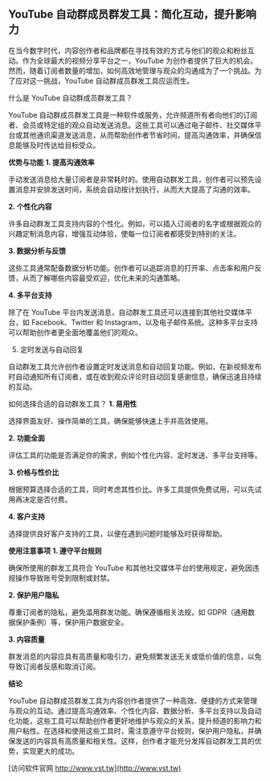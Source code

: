 ## **YouTube 自动群成员群发工具：简化互动，提升影响力**

在当今数字时代，内容创作者和品牌都在寻找有效的方式与他们的观众和粉丝互动。作为全球最大的视频分享平台之一，YouTube 为创作者提供了巨大的机会。然而，随着订阅者数量的增加，如何高效地管理与观众的沟通成为了一个挑战。为了应对这一挑战，YouTube 自动群成员群发工具应运而生。

什么是 YouTube 自动群成员群发工具？

YouTube 自动群成员群发工具是一种软件或服务，允许频道所有者向他们的订阅者、会员或特定组的观众自动发送消息。这些工具可以通过电子邮件、社交媒体平台或其他通讯渠道发送消息，从而帮助创作者节省时间，提高沟通效率，并确保信息能够及时传达给目标受众。

**优势与功能**
**1. 提高沟通效率**

手动发送消息给大量订阅者是非常耗时的。使用自动群发工具，创作者可以预先设置消息并安排发送时间，系统会自动按计划执行，从而大大提高了沟通的效率。

**2. 个性化内容**

许多自动群发工具支持内容的个性化。例如，可以插入订阅者的名字或根据观众的兴趣定制消息内容，增强互动体验，使每一位订阅者都感受到特别的关注。

**3. 数据分析与反馈**

这些工具通常配备数据分析功能。创作者可以追踪消息的打开率、点击率和用户反馈，从而了解哪些内容最受欢迎，优化未来的沟通策略。

**4. 多平台支持**

除了在 YouTube 平台内发送消息，自动群发工具还可以连接到其他社交媒体平台，如 Facebook、Twitter 和 Instagram，以及电子邮件系统。这种多平台支持可以帮助创作者更全面地覆盖他们的观众。

5. 定时发送与自动回复

自动群发工具允许创作者设置定时发送消息和自动回复功能。例如，在新视频发布时自动通知所有订阅者，或在收到观众评论时自动回复感谢信息，确保迅速且持续的互动。

如何选择合适的自动群发工具？
**1. 易用性**

选择界面友好、操作简单的工具，确保能够快速上手并高效使用。

**2. 功能全面**

评估工具的功能是否满足你的需求，例如个性化内容、定时发送、多平台支持等。

**3. 价格与性价比**

根据预算选择合适的工具，同时考虑其性价比。许多工具提供免费试用，可以先试用再决定是否付费。

**4. 客户支持**

选择提供良好客户支持的工具，以便在遇到问题时能够及时获得帮助。

**使用注意事项**
**1. 遵守平台规则**

确保所使用的群发工具符合 YouTube 和其他社交媒体平台的使用规定，避免因违规操作导致账号受到限制或封禁。

**2. 保护用户隐私**

尊重订阅者的隐私，避免滥用群发功能。确保遵循相关法规，如 GDPR（通用数据保护条例）等，保护用户数据安全。

**3. 内容质量**

群发消息的内容应具有高质量和吸引力，避免频繁发送无关或低价值的信息，以免导致订阅者反感和取消订阅。

**结论**

YouTube 自动群成员群发工具为内容创作者提供了一种高效、便捷的方式来管理与观众的互动。通过提高沟通效率、个性化内容、数据分析、多平台支持以及自动化功能，这些工具可以帮助创作者更好地维护与观众的关系，提升频道的影响力和用户粘性。在选择和使用这些工具时，需注意遵守平台规则，保护用户隐私，并确保发送的内容具有高质量和相关性。这样，创作者才能充分发挥自动群发工具的优势，实现更大的成功。


[访问软件官网 http://www.vst.tw](http://www.vst.tw)
